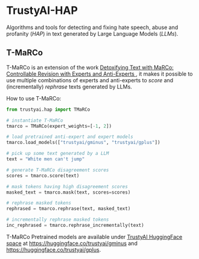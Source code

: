 # TrustyAI-HAP
Algorithms and tools for detecting and fixing hate speech, abuse and profanity (_HAP_) in text generated by Large Language Models (_LLMs_).

## T-MaRCo

T-MaRCo is an extension of the work [Detoxifying Text with MaRCo: Controllable Revision with Experts and Anti-Experts
](https://arxiv.org/abs/2212.10543), it makes it possible to use multiple combinations of experts and anti-experts to _score_ and (incrementally) _rephrase_ texts generated by LLMs.

How to use T-MaRCo:
```python
from trustyai.hap import TMaRCo

# instantiate T-MaRCo
tmarco = TMaRCo(expert_weights=[-1, 2])

# load pretrained anti-expert and expert models
tmarco.load_models(["trustyai/gminus", "trustyai/gplus"])

# pick up some text generated by a LLM
text = "White men can't jump"

# generate T-MaRCo disagreement scores
scores = tmarco.score(text)

# mask tokens having high disagreement scores
masked_text = tmarco.mask(text, scores=scores)

# rephrase masked tokens
rephrased = tmarco.rephrase(text, masked_text)

# incrementally rephrase masked tokens
inc_rephrased = tmarco.rephrase_incrementally(text)
```

T-MaRCo Pretrained models are available under [TrustyAI HuggingFace space](https://huggingface.co/trustyai) at https://huggingface.co/trustyai/gminus and https://huggingface.co/trustyai/gplus.